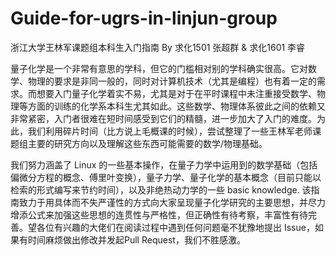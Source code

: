 # Guide-for-ugrs-in-linjun-group
浙江大学王林军课题组本科生入门指南
By 求化1501 张超群 & 求化1601 李睿

量子化学是一个非常有意思的学科，但它的门槛相对别的学科确实很高。它对数学、物理的要求是非同一般的，同时对计算机技术（尤其是编程）也有着一定的需求。而想要入门量子化学着实不易，尤其是对于在平时课程中未注重接受数学、物理等方面的训练的化学系本科生尤其如此。这些数学、物理体系彼此之间的依赖又非常紧密，入门者很难在短时间感受到它们的精髓，进一步加大了入门的难度。为此，我们利用碎片时间（比方说上毛概课的时候），尝试整理了一些王林军老师课题组主要的研究方向以及理解这些东西可能需要的数学/物理基础。

我们努力涵盖了 Linux 的一些基本操作，在量子力学中运用到的数学基础（包括偏微分方程的概念、傅里叶变换），量子力学、量子化学的基本概念（目前只能以检索的形式编写来节约时间），以及非绝热动力学的一些 basic knowledge. 
该指南致力于用具体而不失严谨性的方式向大家呈现量子化学研究的主要思想，并尽力增添公式来加强这些思想的连贯性与严格性，但正确性有待考察，丰富性有待完善。望各位有兴趣的大佬们在阅读过程中遇到任何问题毫不犹豫地提出 Issue，如果有时间麻烦做出修改并发起Pull Request，我们不胜感激。
